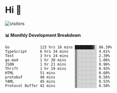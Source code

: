 # Hi 👋
 
![visitors](https://visitor-badge.glitch.me/badge?page_id=sorcererxw.sorcererx)

#### 📊 Monthly Development Breakdown

<!--START_SECTION:waka-->
```text
Go              123 hrs 16 mins ████████▓░ 86.39%
TypeScript      6 hrs 34 mins   ▒░░░░░░░░░ 4.61%
Text            3 hrs 24 mins   ▒░░░░░░░░░ 2.39%
go.mod          1 hr 30 mins    ▒░░░░░░░░░ 1.06%
JSON            1 hr 21 mins    ▒░░░░░░░░░ 0.96%
Thrift          1 hr 19 mins    ▒░░░░░░░░░ 0.93%
HTML            51 mins         ▒░░░░░░░░░ 0.60%
protobuf        48 mins         ▒░░░░░░░░░ 0.56%
YAML            45 mins         ▒░░░░░░░░░ 0.53%
Protocol Buffer 42 mins         ▒░░░░░░░░░ 0.50%
```
<!--END_SECTION:waka-->
